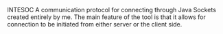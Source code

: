 INTESOC 
A communication protocol for connecting through Java Sockets 
created entirely by me. The main feature of the tool is that 
it allows for connection to be initiated from either server 
or the client side.
